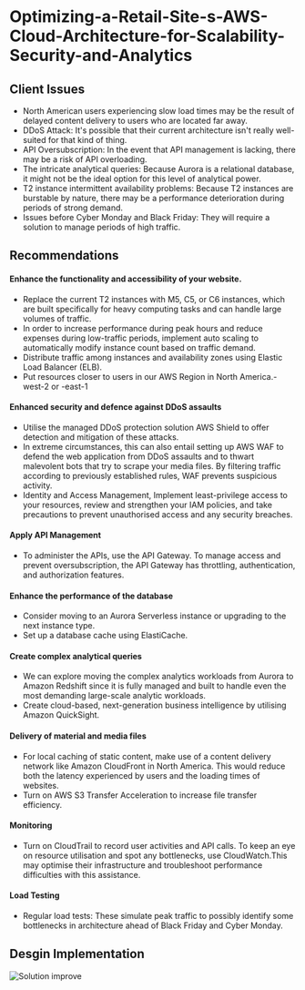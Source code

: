 # Optimizing-a-Retail-Site-s-AWS-Cloud-Architecture-for-Scalability-Security-and-Analytics

## Client Issues
- North American users experiencing slow load times may be the result of delayed content delivery to users who are located far away.
- DDoS Attack: It's possible that their current architecture isn't really well-suited for that kind of thing.
- API Oversubscription: In the event that API management is lacking, there may be a risk of API overloading.
- The intricate analytical queries: Because Aurora is a relational database, it might not be the ideal option for this level of analytical power.
- T2 instance intermittent availability problems: Because T2 instances are burstable by nature, there may be a performance deterioration during periods of strong demand.
- Issues before Cyber Monday and Black Friday: They will require a solution to manage periods of high traffic.

## Recommendations

#### Enhance the functionality and accessibility of your website.
- Replace the current T2 instances with M5, C5, or C6 instances, which are built specifically for heavy computing tasks and can handle large volumes of traffic.
- In order to increase performance during peak hours and reduce expenses during low-traffic periods, implement auto scaling to automatically modify instance count based on traffic demand.
- Distribute traffic among instances and availability zones using Elastic Load Balancer (ELB).
- Put resources closer to users in our AWS Region in North America.-west-2 or -east-1

#### Enhanced security and defence against DDoS assaults

- Utilise the managed DDoS protection solution AWS Shield to offer detection and mitigation of these attacks.
- In extreme circumstances, this can also entail setting up AWS WAF to defend the web application from DDoS assaults and to thwart malevolent bots that try to scrape your media files. By filtering traffic according to previously established rules, WAF prevents suspicious activity.
- Identity and Access Management, Implement least-privilege access to your resources, review and strengthen your IAM policies, and take precautions to prevent unauthorised access and any security breaches.

#### Apply API Management 
- To administer the APIs, use the API Gateway. To manage access and prevent oversubscription, the API Gateway has throttling, authentication, and authorization features.

#### Enhance the performance of the database
- Consider moving to an Aurora Serverless instance or upgrading to the next instance type.
- Set up a database cache using ElastiCache.

#### Create complex analytical queries
- We can explore moving the complex analytics workloads from Aurora to Amazon Redshift since it is fully managed and built to handle even the most demanding large-scale analytic workloads.
- Create cloud-based, next-generation business intelligence by utilising Amazon QuickSight.

#### Delivery of material and media files
- For local caching of static content, make use of a content delivery network like Amazon CloudFront in North America. This would reduce both the latency experienced by users and the loading times of websites.
- Turn on AWS S3 Transfer Acceleration to increase file transfer efficiency.

#### Monitoring
- Turn on CloudTrail to record user activities and API calls. To keep an eye on resource utilisation and spot any bottlenecks, use CloudWatch.This may optimise their infrastructure and troubleshoot performance difficulties with this assistance.

#### Load Testing
- Regular load tests: These simulate peak traffic to possibly identify some bottlenecks in architecture ahead of Black Friday and Cyber Monday.

## Desgin Implementation 
![Solution improve](https://github.com/ClementDaniel/Optimizing-a-Retail-Site-s-AWS-Cloud-Architecture-for-Scalability-Security-and-Analytics/assets/96403532/67bdfff1-4f78-4d46-967c-e1ce1247a7bb)

